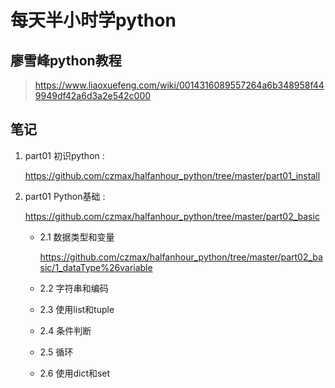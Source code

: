 # 每天半小时学python
## 廖雪峰python教程

> https://www.liaoxuefeng.com/wiki/0014316089557264a6b348958f449949df42a6d3a2e542c000

## 笔记
1. part01 初识python :   

    https://github.com/czmax/halfanhour_python/tree/master/part01_install   
 
2. part01 Python基础 :   

    https://github.com/czmax/halfanhour_python/tree/master/part02_basic    

    - 2.1 数据类型和变量    

        https://github.com/czmax/halfanhour_python/tree/master/part02_basic/1_dataType%26variable   

    - 2.2 字符串和编码
    - 2.3 使用list和tuple
    - 2.4 条件判断
    - 2.5 循环
    - 2.6 使用dict和set